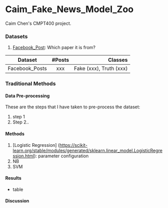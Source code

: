 # Caim_Fake_News_Model_Zoo
Caim Chen's CMPT400 project. 

### Datasets
1. [Facebook_Post](https://www.google.com): Which paper it is from?

| Dataset        | #Posts       | Classes  |
| ------------- |:-------------:| -----:|
|Facebook_Posts| xxx | Fake (xxx), Truth (xxx)|

### Traditional Methods

#### Data Pre-processing
These are the steps that I have taken to pre-process the dataset:
1. step 1
2. Step 2..

#### Methods
1. [Logistic Regression] (https://scikit-learn.org/stable/modules/generated/sklearn.linear_model.LogisticRegression.html): parameter configuration
2. NB
3. SVM

#### Results
- table

#### Discussion

